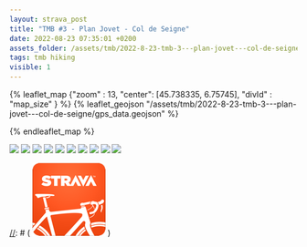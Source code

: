 ```yaml
---
layout: strava_post
title: "TMB #3 - Plan Jovet - Col de Seigne"
date: 2022-08-23 07:35:01 +0200
assets_folder: /assets/tmb/2022-8-23-tmb-3---plan-jovet---col-de-seigne
tags: tmb hiking
visible: 1
---
```

[//]: # "TMB #3 - Plan Jovet - Col de Seigne"


{% leaflet_map {"zoom" : 13,
                  "center": [45.738335, 6.75745],
                 "divId" : "map_size" } %}
    {% leaflet_geojson "/assets/tmb/2022-8-23-tmb-3---plan-jovet---col-de-seigne/gps_data.geojson" %}

{% endleaflet_map %}




![](https://dgtzuqphqg23d.cloudfront.net/zF3AIAZDgka0CXhvuX6Fz3o6qQIIm-4hjJ0WlHKp7Y8-768x1024.jpg)
![](https://dgtzuqphqg23d.cloudfront.net/z1QwPc60QOSRe-IKwik1VotKOVu0E6q_9wIgD_KQ07k-1024x768.jpg)
![](https://dgtzuqphqg23d.cloudfront.net/WFGd2szvfzvMEcbxTbyAUvq9L5nMbF7DxQUVOoSRZ7c-1024x768.jpg)
![](https://dgtzuqphqg23d.cloudfront.net/24Ny1Ah-1y-hc8tIPuPAgvVYgyTnZCordHAUjtOCw6U-1024x768.jpg)
![](https://dgtzuqphqg23d.cloudfront.net/M1YivlpLan3WQ80I4K6231cdLpVp09oTQNFTy6lmvqQ-1024x768.jpg)
![](https://dgtzuqphqg23d.cloudfront.net/mpwHw4lDmBOfRL_E2ryvVylWcdDYrQaeSThdQwSnnhY-768x1024.jpg)
![](https://dgtzuqphqg23d.cloudfront.net/6xPu6_h8Rrr_bmtnOAKlH3qU1_tXqZjfJRQNF_TgCZo-1024x768.jpg)
![](https://dgtzuqphqg23d.cloudfront.net/LBVqheCw7_knU30VJG76rifhXuaXsXSGRG3T-kwNdTQ-1024x768.jpg)
![](https://dgtzuqphqg23d.cloudfront.net/i4mSP0Bf7YP0Gpw6zMNIEseeGmWDqaoyEc5k3wlVopk-1024x768.jpg)
![](https://dgtzuqphqg23d.cloudfront.net/hNboTtxWGv2T1fbaNjLL-Ai8xA64fJaG6sm3n7XwAvw-1024x768.jpg)

[//]: # ( ![image tooltip here](/assets/image.png) )